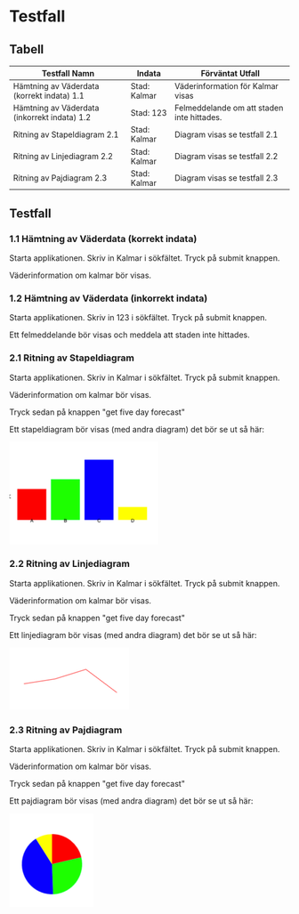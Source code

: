 # Testfall

## Tabell

| Testfall Namn                                | Indata       | Förväntat Utfall                           |
|----------------------------------------------|--------------|--------------------------------------------|
| Hämtning av Väderdata (korrekt indata) 1.1   | Stad: Kalmar | Väderinformation för Kalmar visas          |
| Hämtning av Väderdata (inkorrekt indata) 1.2 | Stad: 123    | Felmeddelande om att staden inte hittades. |
| Ritning av Stapeldiagram 2.1                 | Stad: Kalmar | Diagram visas se testfall 2.1              |
| Ritning av Linjediagram 2.2                  | Stad: Kalmar | Diagram visas se testfall 2.2              |
| Ritning av Pajdiagram 2.3                    | Stad: Kalmar | Diagram visas se testfall 2.3              |

## Testfall

### 1.1 Hämtning av Väderdata (korrekt indata)

Starta applikationen. Skriv in Kalmar i sökfältet. Tryck på submit knappen.

Väderinformation om kalmar bör visas.


### 1.2 Hämtning av Väderdata (inkorrekt indata)

Starta applikationen. Skriv in 123 i sökfältet. Tryck på submit knappen.

Ett felmeddelande bör visas och meddela att staden inte hittades.



### 2.1 Ritning av Stapeldiagram

Starta applikationen. Skriv in Kalmar i sökfältet. Tryck på submit knappen.

Väderinformation om kalmar bör visas.

Tryck sedan på knappen "get five day forecast"

Ett stapeldiagram bör visas (med andra diagram) det bör se ut så här:

![Stapeldiagram](./imgs/barChart.png)

### 2.2 Ritning av Linjediagram

Starta applikationen. Skriv in Kalmar i sökfältet. Tryck på submit knappen.

Väderinformation om kalmar bör visas.

Tryck sedan på knappen "get five day forecast"

Ett linjediagram bör visas (med andra diagram) det bör se ut så här:

![Linjediagram](./imgs/lineChart.png)

### 2.3 Ritning av Pajdiagram

Starta applikationen. Skriv in Kalmar i sökfältet. Tryck på submit knappen.

Väderinformation om kalmar bör visas.

Tryck sedan på knappen "get five day forecast"

Ett pajdiagram bör visas (med andra diagram) det bör se ut så här:

![Pajdiagram](./imgs/pieChart.png)